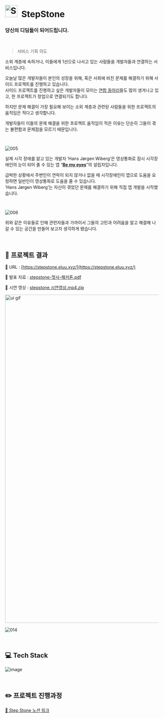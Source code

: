 <br>

# <img width="40" alt="StepStone" src="https://user-images.githubusercontent.com/62376361/193770148-e002ef27-73ad-4ac9-b84f-75bf5a034c9b.png">&nbsp; StepStone

### 당신의 디딤돌이 되어드립니다.

<br>

> 서비스 기획 의도

소외 계층에 속하거나, 이들에게 1선으로 나서고 있는 사람들을 개발자들과 연결하는 서비스입니다.

오늘날 많은 개발자들이 본인의 성장을 위해, 혹은 사회에 비친 문제를 해결하기 위해 사이드 프로젝트를 진행하고 있습니다. <br> 사이드 프로젝트를 진행하고 싶은 개발자들이 모이는 [연합 동아리](https://velog.io/@prayme/%EB%8C%80%ED%95%99%EC%83%9D-IT-%EC%97%B0%ED%95%A9-%EB%8F%99%EC%95%84%EB%A6%AC-%EC%A0%95%EB%B3%B4-%EB%AA%A8%EC%9D%8C-feat.-RUFree-%EC%A3%BC%EB%8B%88%EC%96%B4)들도 많이 생겨나고 있고, 한 프로젝트가 창업으로 연결되기도 합니다.

하지만 문제 해결이 가장 필요해 보이는 소외 계층과 관련된 사람들을 위한 프로젝트의 움직임은 적다고 생각합니다.

개발자들이 이들의 문제 해결을 위한 프로젝트 움직임이 적은 이유는 단순히 그들이 겪는 불편함과 문제점을 모르기 때문입니다.

<br>

![005](https://user-images.githubusercontent.com/62376361/193768934-c7d6b7b4-4469-4c84-8776-1b1dcb02f74e.jpg)

실제 시각 장애를 앓고 있는 개발자 ‘Hans Jørgen Wiberg’은 영상통화로 잠시 시각장애인의 눈이 되어 줄 수 있는 앱 “**[Be my eyes](https://www.bemyeyes.com/about)**”의 설립자입니다.

급박한 상황에서 주변인이 연락이 되지 않거나 없을 때 시각장애인이 앱으로 도움을 요청하면 일반인이 영상통화로 도움을 줄 수 있습니다. <br>
‘Hans Jørgen Wiberg’는 자신이 겪었던 문제를 해결하기 위해 직접 앱 개발을 시작했습니다.

<br>

![006](https://user-images.githubusercontent.com/62376361/193768951-5c4fac1d-c37f-47aa-b375-f1b6937a3e05.jpg)

위와 같은 이유들로 인해 관련자들과 가까이서 그들의 고민과 어려움을 알고 해결해 나갈 수 있는 공간을 만들어 보고자 생각하게 됐습니다.


<br>

## 🎥 프로젝트 결과

🔗 URL : [https://stepstone.eluu.xyz/](https://stepstone.eluu.xyz/)

🔗 발표 자료 : [stepstone-멋사-해커톤.pdf](https://github.com/EunJung803/JWT_exam/files/9703932/stepstone-.-.pdf)

🔗 시연 영상 : [stepstone 시연영상.mp4.zip](https://s3-us-west-2.amazonaws.com/secure.notion-static.com/8d9ca8f3-183a-49e4-a76d-58e53560b8cf/stepstone_%EC%8B%9C%EC%97%B0%EC%98%81%EC%83%81.mp4.zip)

<img width="1077" alt="ui gif" src="https://user-images.githubusercontent.com/62376361/193768480-bad706d6-9b9a-4c8a-a53c-3d84f71aabac.gif">

![014](https://user-images.githubusercontent.com/62376361/193768524-59bb122e-28c2-42df-9838-6185aa0df0da.jpg)


<br>

## 💻 Tech Stack




![image](https://user-images.githubusercontent.com/47443884/200169111-e861c7b2-bf53-4a35-af8e-69695e1d353a.png)


<br>

## ✏️ 프로젝트 진행과정


[🔗 Step Stone 노션 링크 ](https://www.notion.so/Step-Stone-6d2fc04a7fda4ae99844c80248632080)
<br>

